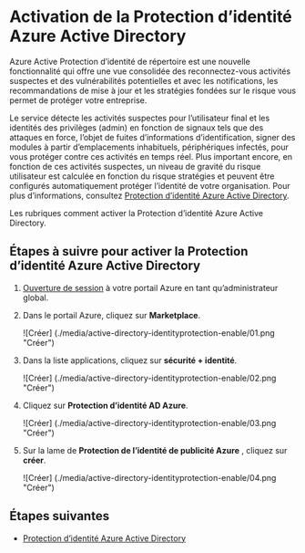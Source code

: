 <properties
    pageTitle="Activation de la Protection d’identité Azure Active Directory | Microsoft Azure"
    description="Découvrez comment activer la Protection d’identité Azure Active Directory."
    services="active-directory"
    keywords="protection d’identité Azure ActiveDirectory, découverte d’application cloud, gestion des applications, sécurité, risques, le niveau de risque, vulnérabilité, stratégie de sécurité"
    documentationCenter=""
    authors="markusvi"
    manager="femila"
    editor=""/>

<tags
    ms.service="active-directory"
    ms.workload="identity"
    ms.tgt_pltfrm="na"
    ms.devlang="na"
    ms.topic="article"
    ms.date="10/12/2016"
    ms.author="markvi"/>

# <a name="enabling-azure-active-directory-identity-protection"></a>Activation de la Protection d’identité Azure Active Directory 

Azure Active Protection d’identité de répertoire est une nouvelle fonctionnalité qui offre une vue consolidée des reconnectez-vous activités suspectes et des vulnérabilités potentielles et avec les notifications, les recommandations de mise à jour et les stratégies fondées sur le risque vous permet de protéger votre entreprise. 

Le service détecte les activités suspectes pour l’utilisateur final et les identités des privilèges (admin) en fonction de signaux tels que des attaques en force, l’objet de fuites d’informations d’identification, signer des modules à partir d’emplacements inhabituels, périphériques infectés, pour vous protéger contre ces activités en temps réel. Plus important encore, en fonction de ces activités suspectes, un niveau de gravité du risque utilisateur est calculée en fonction du risque stratégies et peuvent être configurés automatiquement protéger l’identité de votre organisation. Pour plus d’informations, consultez [Protection d’identité Azure Active Directory](active-directory-identityprotection.md).


Les rubriques comment activer la Protection d’identité Azure Active Directory.

## <a name="steps-to-enable-azure-active-directory-identity-protection"></a>Étapes à suivre pour activer la Protection d’identité Azure Active Directory 


1. [Ouverture de session](https://ms.portal.azure.com/) à votre portail Azure en tant qu’administrateur global. 

1. Dans le portail Azure, cliquez sur **Marketplace**.

    ![Créer] (./media/active-directory-identityprotection-enable/01.png "Créer")

1. Dans la liste applications, cliquez sur **sécurité + identité**.

    ![Créer] (./media/active-directory-identityprotection-enable/02.png "Créer")

1. Cliquez sur **Protection d’identité AD Azure**.

    ![Créer] (./media/active-directory-identityprotection-enable/03.png "Créer")

1. Sur la lame de **Protection de l’identité de publicité Azure** , cliquez sur **créer**.

    ![Créer] (./media/active-directory-identityprotection-enable/04.png "Créer")



## <a name="next-steps"></a>Étapes suivantes

 - [Protection d’identité Azure Active Directory](active-directory-identityprotection.md)
 
